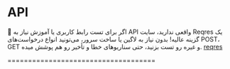 # API

🧪 اگر برای تست رابط کاربری یا آموزش نیاز به API واقعی ندارید، سایت Reqres یک گزینه عالیه! بدون نیاز به لاگین یا ساخت سرور، می‌تونید انواع درخواست‌های POST، GET و غیره رو تست بزنید، حتی سناریوهای خطا و تأخیر رو هم پوشش میده.
[ reqres ](https://reqres.in)

====================================
